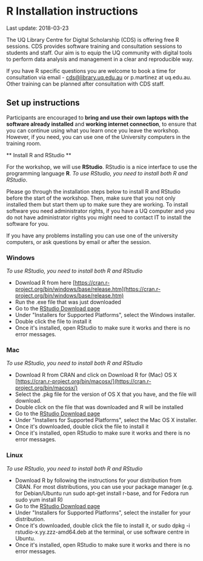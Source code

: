 # R Installation instructions

Last update: 2018-03-23

The UQ Library Centre for Digital Scholarship (CDS) is offering free R sessions.
CDS provides software training and consultation sessions to students and staff. Our aim is to equip the UQ community with digital tools to perform data analysis and management in a clear and reproducible way.

If you have R specific questions you are welcome to book a time for consultation via email - cds@library.uq.edu.au or p.martinez at uq.edu.au. Other training can be planned after consultation with CDS staff.


## Set up instructions

Participants are encouraged to **bring and use their own laptops with the software already installed** and **working internet connection**, to ensure that you can continue using what you learn once you leave the workshop. However, if you need, you can use one of the University computers in the training room. 


** Install R and RStudio **

For the workshop, we will use **RStudio**. RStudio is a nice interface to use the programming language **R**. *To use RStudio, you need to install both R and RStudio*.

Please go through the installation steps below to install R and RStudio before the start of the workshop. Then, make sure that you not only installed them but start them up to make sure they are working. To install software you need administrator rights, if you have a UQ computer and you do not have administrator rights you might need to contact IT to install the software for you.

If you have any problems installing you can use one of the university computers, or ask questions by email or after the session.

### Windows
*To use RStudio, you need to install both R and RStudio*

* Download R from here [https://cran.r-project.org/bin/windows/base/release.htm](https://cran.r-project.org/bin/windows/base/release.htm)
* Run the .exe file that was just downloaded
* Go to the [RStudio Download page](https://www.rstudio.com/products/rstudio/download/#download)
* Under "Installers for Supported Platforms", select the Windows installer.
* Double click the file to install it
* Once it's installed, open RStudio to make sure it works and there is no error messages.

### Mac
*To use RStudio, you need to install both R and RStudio*

* Download R from CRAN and click on Download R for (Mac) OS X [https://cran.r-project.org/bin/macosx/](https://cran.r-project.org/bin/macosx/)
* Select the .pkg file for the version of OS X that you have, and the file will download.
* Double click on the file that was downloaded and R will be installed
* Go to the [RStudio Download page](https://www.rstudio.com/products/rstudio/download/#download)
* Under "Installers for Supported Platforms", select the Mac OS X installer.
* Once it's downloaded, double click the file to install it
* Once it's installed, open RStudio to make sure it works and there is no error messages.

### Linux
*To use RStudio, you need to install both R and RStudio*

* Download R by following the instructions for your distribution from CRAN. For most distributions, you can use your package manager (e.g. for Debian/Ubuntu run sudo apt-get install r-base, and for Fedora run sudo yum install R) 
* Go to the [RStudio Download page](https://www.rstudio.com/products/rstudio/download/#download)
* Under "Installers for Supported Platforms", select the installer for your distribution.
* Once it's downloaded, double click the file to install it, or sudo dpkg -i rstudio-x.yy.zzz-amd64.deb at the terminal, or use software centre in Ubuntu.
* Once it's installed, open RStudio to make sure it works and there is no error messages.

